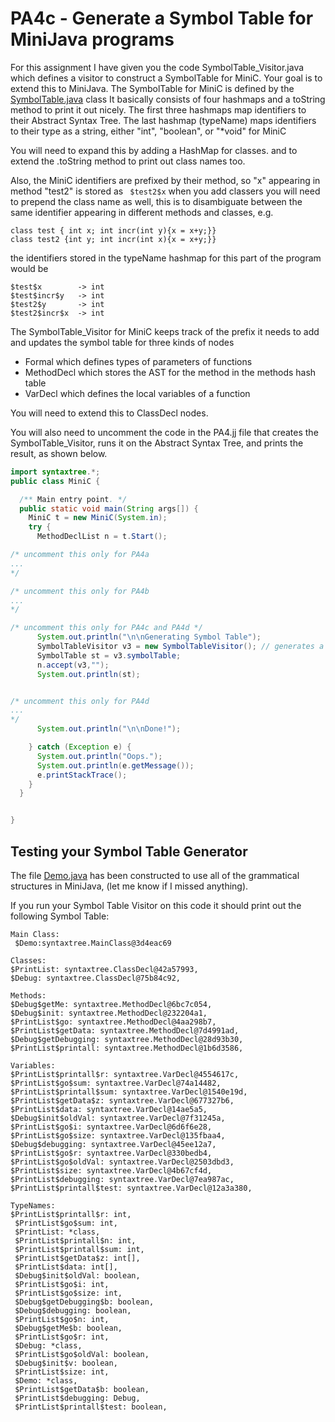 # PA4c - Generate a Symbol Table for MiniJava programs

For this assignment I have given you the code SymbolTable_Visitor.java which defines a visitor to construct a SymbolTable for MiniC.
Your goal is to extend this to MiniJava.  The SymbolTable for MiniC is defined by the [SymbolTable.java](./SymbolTable.java) class
It basically consists of four hashmaps and a toString method to print it out nicely.
The first three hashmaps map identifiers to their Abstract Syntax Tree.
The last hashmap (typeName) maps identifiers to their type as a string, either "int", "boolean", or "*void" for MiniC

You will need to expand this by adding a HashMap for classes. and to extend the .toString method to print out class names too.

Also, the MiniC identifiers are prefixed by their method, so "x" appearing in method "test2" is stored as
``` $test2$x```
when you add classers you will need to prepend the class name as well, this is to disambiguate between the same identifier
appearing in different methods and classes, e.g.
```
class test { int x; int incr(int y){x = x+y;}}
class test2 {int y; int incr(int x){x = x+y;}}
```
the identifiers stored in the typeName hashmap for this part of the program would be
```
$test$x        -> int
$test$incr$y   -> int
$test2$y       -> int
$test2$incr$x  -> int
```

The SymbolTable_Visitor for MiniC keeps track of the prefix it needs to add and updates the symbol table for three kinds of nodes
* Formal   which defines types of parameters of functions
* MethodDecl   which stores the AST for the method in the methods hash table
* VarDecl  which defines the local variables of a function

You will need to extend this to ClassDecl nodes.

You will also need to uncomment the code in the PA4.jj file that 
creates the SymbolTable_Visitor, runs it on the Abstract Syntax Tree, and prints the result, as shown below.
``` java
import syntaxtree.*;
public class MiniC {

  /** Main entry point. */
  public static void main(String args[]) {
    MiniC t = new MiniC(System.in);
    try {
      MethodDeclList n = t.Start();

/* uncomment this only for PA4a
...
*/

/* uncomment this only for PA4b
...
*/

/* uncomment this only for PA4c and PA4d */
      System.out.println("\n\nGenerating Symbol Table");
      SymbolTableVisitor v3 = new SymbolTableVisitor(); // generates a SymbolTable
      SymbolTable st = v3.symbolTable;
      n.accept(v3,"");
      System.out.println(st);


/* uncomment this only for PA4d
...
*/
      System.out.println("\n\nDone!");

    } catch (Exception e) {
      System.out.println("Oops.");
      System.out.println(e.getMessage());
      e.printStackTrace();
    }
  }


}
```

## Testing your Symbol Table Generator
The file [Demo.java](./Demo.java) has been constructed to use all of the grammatical structures in MiniJava,
(let me know if I missed anything).

If you run your Symbol Table Visitor on this code it should print out the following Symbol Table:
```
Main Class:
 $Demo:syntaxtree.MainClass@3d4eac69

Classes: 
$PrintList: syntaxtree.ClassDecl@42a57993, 
$Debug: syntaxtree.ClassDecl@75b84c92, 

Methods: 
$Debug$getMe: syntaxtree.MethodDecl@6bc7c054, 
$Debug$init: syntaxtree.MethodDecl@232204a1, 
$PrintList$go: syntaxtree.MethodDecl@4aa298b7, 
$PrintList$getData: syntaxtree.MethodDecl@7d4991ad, 
$Debug$getDebugging: syntaxtree.MethodDecl@28d93b30, 
$PrintList$printall: syntaxtree.MethodDecl@1b6d3586, 

Variables: 
$PrintList$printall$r: syntaxtree.VarDecl@4554617c, 
$PrintList$go$sum: syntaxtree.VarDecl@74a14482, 
$PrintList$printall$sum: syntaxtree.VarDecl@1540e19d, 
$PrintList$getData$z: syntaxtree.VarDecl@677327b6, 
$PrintList$data: syntaxtree.VarDecl@14ae5a5, 
$Debug$init$oldVal: syntaxtree.VarDecl@7f31245a, 
$PrintList$go$i: syntaxtree.VarDecl@6d6f6e28, 
$PrintList$go$size: syntaxtree.VarDecl@135fbaa4, 
$Debug$debugging: syntaxtree.VarDecl@45ee12a7, 
$PrintList$go$r: syntaxtree.VarDecl@330bedb4, 
$PrintList$go$oldVal: syntaxtree.VarDecl@2503dbd3, 
$PrintList$size: syntaxtree.VarDecl@4b67cf4d, 
$PrintList$debugging: syntaxtree.VarDecl@7ea987ac, 
$PrintList$printall$test: syntaxtree.VarDecl@12a3a380, 

TypeNames: 
$PrintList$printall$r: int,
 $PrintList$go$sum: int,
 $PrintList: *class,
 $PrintList$printall$n: int,
 $PrintList$printall$sum: int,
 $PrintList$getData$z: int[],
 $PrintList$data: int[],
 $Debug$init$oldVal: boolean,
 $PrintList$go$i: int,
 $PrintList$go$size: int,
 $Debug$getDebugging$b: boolean,
 $Debug$debugging: boolean,
 $PrintList$go$n: int,
 $Debug$getMe$b: boolean,
 $PrintList$go$r: int,
 $Debug: *class,
 $PrintList$go$oldVal: boolean,
 $Debug$init$v: boolean,
 $PrintList$size: int,
 $Demo: *class,
 $PrintList$getData$b: boolean,
 $PrintList$debugging: Debug,
 $PrintList$printall$test: boolean,
```


